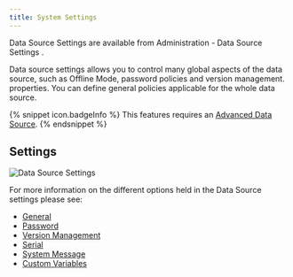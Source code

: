 ```yaml
---
title: System Settings
---
```

Data Source Settings are available from Administration - Data Source Settings .  

Data source settings allows you to control many global aspects of the data source, such as Offline Mode, password policies and version management. properties. You can define general policies applicable for the whole data source.  

{% snippet icon.badgeInfo %} 
This features requires an [Advanced Data Source](/rdm/mac/data-sources/data-sources-types/advanced-data-sources/). 
{% endsnippet %}
 
## Settings 

![Data Source Settings](https://webdevolutions.azureedge.net/docs/en/rdm/mac/clip10374.png) 

For more information on the different options held in the Data Source settings please see:  

* [General](/rdm/mac/commands/administration/system-settings/general/) 
* [Password](/rdm/mac/commands/administration/system-settings/password-policy/) 
* [Version Management](/rdm/mac/commands/administration/system-settings/version-management/) 
* [Serial](/rdm/mac/commands/administration/licenses/) 
* [System Message](/rdm/mac/commands/administration/system-settings/system-message/) 
* [Custom Variables](/rdm/mac/commands/administration/system-settings/custom-variables/) 
